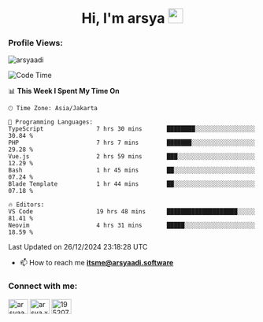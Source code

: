 <h1 align="center">Hi, I'm arsya 
  <img src="https://media.giphy.com/media/hvRJCLFzcasrR4ia7z/giphy.gif" width="30px"/>
</h1>

<p align="left"> <h3>Profile Views:</h3> <img src="https://komarev.com/ghpvc/?username=arsyaadi&label=Profile%20views&color=0e75b6&style=flat" alt="arsyaadi" /> </p>

<!--START_SECTION:waka-->
![Code Time](http://img.shields.io/badge/Code%20Time-3%2C541%20hrs%2031%20mins-blue)

📊 **This Week I Spent My Time On** 

```text
🕑︎ Time Zone: Asia/Jakarta

💬 Programming Languages: 
TypeScript               7 hrs 30 mins       ████████░░░░░░░░░░░░░░░░░   30.84 % 
PHP                      7 hrs 7 mins        ███████░░░░░░░░░░░░░░░░░░   29.28 % 
Vue.js                   2 hrs 59 mins       ███░░░░░░░░░░░░░░░░░░░░░░   12.29 % 
Bash                     1 hr 45 mins        ██░░░░░░░░░░░░░░░░░░░░░░░   07.24 % 
Blade Template           1 hr 44 mins        ██░░░░░░░░░░░░░░░░░░░░░░░   07.18 % 

🔥 Editors: 
VS Code                  19 hrs 48 mins      ████████████████████░░░░░   81.41 % 
Neovim                   4 hrs 31 mins       █████░░░░░░░░░░░░░░░░░░░░   18.59 % 
```


 Last Updated on 26/12/2024 23:18:28 UTC
<!--END_SECTION:waka-->

- 📫 How to reach me **itsme@arsyaadi.software**


<h3 align="left">Connect with me:</h3>
<p align="left">
<a href="https://linkedin.com/in/arsyaadi" target="blank"><img align="center" src="https://raw.githubusercontent.com/rahuldkjain/github-profile-readme-generator/master/src/images/icons/Social/linked-in-alt.svg" alt="arsyaadi" height="30" width="40" /></a>
<a href="https://fb.com/arsya.xkz" target="blank"><img align="center" src="https://raw.githubusercontent.com/rahuldkjain/github-profile-readme-generator/master/src/images/icons/Social/facebook.svg" alt="arsya.xkz" height="30" width="40" /></a>
<a href="https://stackoverflow.com/users/19520749" target="blank"><img align="center" src="https://raw.githubusercontent.com/rahuldkjain/github-profile-readme-generator/master/src/images/icons/Social/stack-overflow.svg" alt="19520749" height="30" width="40" /></a>
</p>
